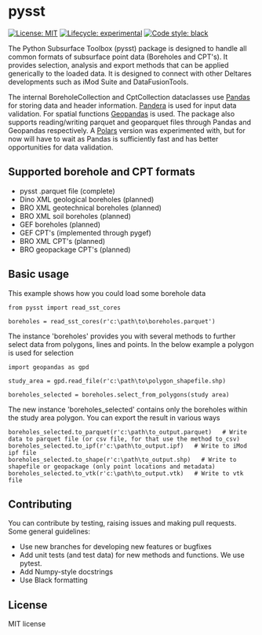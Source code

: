 # pysst
[![License: MIT](https://img.shields.io/pypi/l/imod)](https://choosealicense.com/licenses/mit)
[![Lifecycle: experimental](https://lifecycle.r-lib.org/articles/figures/lifecycle-experimental.svg)](https://lifecycle.r-lib.org/articles/stages.html)
[![Code style: black](https://img.shields.io/badge/code%20style-black-000000.svg)](https://github.com/ambv/black)

The Python Subsurface Toolbox (pysst) package is designed to handle all common formats of subsurface point data (Boreholes and CPT's). It provides selection, analysis and export methods that can be applied generically to the loaded data. It is designed to connect with other Deltares developments such as iMod Suite and DataFusionTools.

The internal BoreholeCollection and CptCollection dataclasses use [Pandas](https://pandas.pydata.org/) for storing data and header information. [Pandera](https://pandera.readthedocs.io/en/stable/) is used for input data validation. For spatial functions [Geopandas](https://geopandas.org/en/stable/) is used. The package also supports reading/writing parquet and geoparquet files through Pandas and Geopandas respectively. A [Polars](https://www.pola.rs/) version was experimented with, but for now will have to wait as Pandas is sufficiently fast and has better opportunities for data validation.


## Supported borehole and CPT formats
- pysst .parquet file (complete)
- Dino XML geological boreholes (planned)
- BRO XML geotechnical boreholes (planned)
- BRO XML soil boreholes (planned)
- GEF boreholes (planned)
- GEF CPT's (implemented through pygef)
- BRO XML CPT's (planned)
- BRO geopackage CPT's (planned)

## Basic usage
This example shows how you could load some borehole data
```
from pysst import read_sst_cores

boreholes = read_sst_cores(r'c:\path\to\boreholes.parquet')
```

The instance 'boreholes' provides you with several methods to further select data from polygons, lines and points. In the below example a polygon is used for selection
```
import geopandas as gpd

study_area = gpd.read_file(r'c:\path\to\polygon_shapefile.shp)

boreholes_selected = boreholes.select_from_polygons(study area)
```

The new instance 'boreholes_selected' contains only the boreholes within the study area polygon. You can export the result in various ways
```
boreholes_selected.to_parquet(r'c:\path\to_output.parquet)   # Write data to parquet file (or csv file, for that use the method to_csv)
boreholes_selected.to_ipf(r'c:\path\to_output.ipf)   # Write to iMod ipf file
boreholes_selected.to_shape(r'c:\path\to_output.shp)   # Write to shapefile or geopackage (only point locations and metadata)
boreholes_selected.to_vtk(r'c:\path\to_output.vtk)   # Write to vtk file
```

## Contributing

You can contribute by testing, raising issues and making pull requests. Some general guidelines:

- Use new branches for developing new features or bugfixes
- Add unit tests (and test data) for new methods and functions. We use pytest.
- Add Numpy-style docstrings
- Use Black formatting 

## License
MIT license

